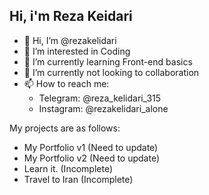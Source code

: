 ## Hi, i'm Reza Keidari

- 👋 Hi, I’m @rezakelidari
- 👀 I’m interested in Coding
- 🌱 I’m currently learning Front-end basics
- 💞️ I’m currently not looking to collaboration
- 📫 How to reach me:
	- Telegram: @reza_kelidari_315
	- Instagram: @rezakelidari_alone

My projects are as follows:

 - My Portfolio v1 (Need to update)
 - My Portfolio v2 (Need to update)
 - Learn it. (Incomplete)
 - Travel to Iran (Incomplete)

